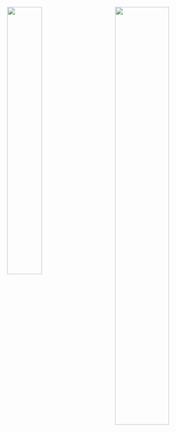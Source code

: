[<img align="right" width="50%" src="https://github-readme-stats.vercel.app/api?username=singhayushh&count_private=true&show_icons=true">](https://github.com/anuraghazra/github-readme-stats)

[<img align="left" width="40%" src="https://gophercises.com/img/gophercises_punching.gif">](https://github.com/singhayushh)
